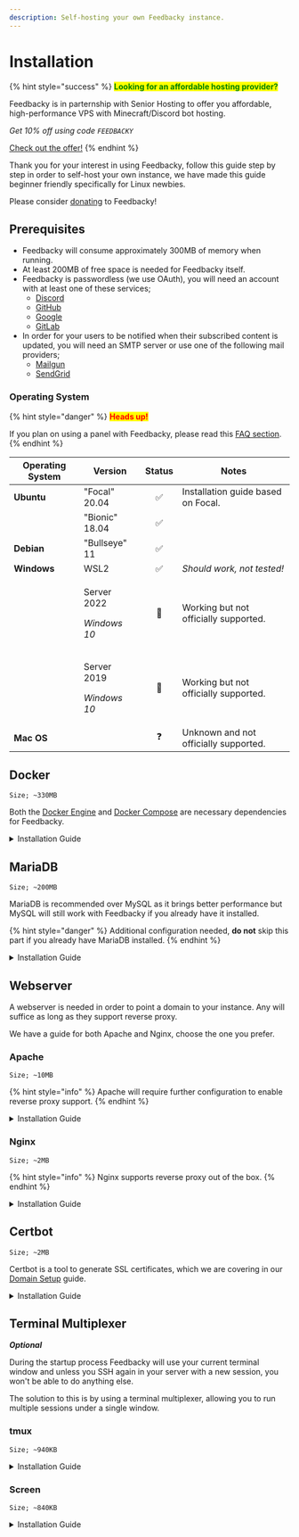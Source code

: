 ```yaml
---
description: Self-hosting your own Feedbacky instance.
---
```


# Installation

{% hint style="success" %}
<mark style="color:green;">**Looking for an affordable hosting provider?**</mark>

Feedbacky is in parternship with Senior Hosting to offer you affordable, high-performance VPS with Minecraft/Discord bot hosting.

_Get 10% off using code `FEEDBACKY`_

[Check out the offer!](https://billing.senior-host.com/link.php?id=1)
{% endhint %}

Thank you for your interest in using Feedbacky, follow this guide step by step in order to self-host your own instance, we have made this guide beginner friendly specifically for Linux newbies.

Please consider [donating](../../project-overview/donating.md) to Feedbacky!

## Prerequisites

* Feedbacky will consume approximately 300MB of memory when running.
* At least 200MB of free space is needed for Feedbacky itself.
* Feedbacky is passwordless (we use OAuth), you will need an account with at least one of these services;
  * [Discord](https://discord.com)
  * [GitHub](https://github.com)
  * [Google](https://www.google.com)
  * [GitLab](https://about.gitlab.com)
* In order for your users to be notified when their subscribed content is updated, you will need an SMTP server or use one of the following mail providers;
  * [Mailgun](https://www.mailgun.com)
  * [SendGrid](https://sendgrid.com)

### Operating System

{% hint style="danger" %}
<mark style="color:red;">**Heads up!**</mark>

If you plan on using a panel with Feedbacky, please read this [FAQ section](../../project-overview/faq.md#can-i-host-feedbacky-on-x-panel).
{% endhint %}

| Operating System | Version                                       | Status | Notes                                 |
| ---------------- | --------------------------------------------- | :----: | ------------------------------------- |
| **Ubuntu**       | "Focal" 20.04                                 |    ✅   | Installation guide based on Focal.    |
|                  | "Bionic" 18.04                                |    ✅   |                                       |
| **Debian**       | "Bullseye" 11                                 |    ✅   |                                       |
| **Windows**      | WSL2                                          |    ✅   | _Should work, not tested!_            |
|                  | <p>​Server 2022</p><p><em>Windows 10</em></p> |   🔧   | Working but not officially supported. |
|                  | <p>​Server 2019</p><p><em>Windows 10</em></p> |   🔧   | Working but not officially supported. |
| **Mac OS**       |                                               |    ❓   | Unknown and not officially supported. |

## Docker

`Size; ~330MB`

Both the [Docker Engine](https://docs.docker.com/engine/install/ubuntu/) and [Docker Compose](https://docs.docker.com/compose/install/) are necessary dependencies for Feedbacky.

<details>

<summary>Installation Guide</summary>

1\. Make sure that your system is up to date.

```bash
sudo apt update -y
```

2\. Docker requires some dependencies to be installed on your system.

```bash
 sudo apt install -y ca-certificates curl gnupg lsb-release
```

3\. Add Docker's official GPG key.

```bash
curl -fsSL https://download.docker.com/linux/ubuntu/gpg | sudo gpg --dearmor -o /usr/share/keyrings/docker-archive-keyring.gpg
```

4\. Use Docker's stable repository.

```bash
echo \
  "deb [arch=$(dpkg --print-architecture) signed-by=/usr/share/keyrings/docker-archive-keyring.gpg] https://download.docker.com/linux/ubuntu \
  $(lsb_release -cs) stable" | sudo tee /etc/apt/sources.list.d/docker.list > /dev/null
```

5\. Update your system.

```bash
sudo apt update -y
```

6\. Install Docker Engine and it's related packages.

```bash
sudo apt install -y docker-ce docker-ce-cli containerd.io
```

7\. Test that the Docker Engine was successfully installed.

```bash
sudo docker run hello-world
```

8\. Download the Docker Compose repository.

```bash
sudo curl -L "https://github.com/docker/compose/releases/download/1.29.2/docker-compose-$(uname -s)-$(uname -m)" -o /usr/local/bin/docker-compose
```

9\. Change the permission of downloaded Docker Compose binaries.

```bash
sudo chmod +x /usr/local/bin/docker-compose
```

10\. Test that Docker Compose was successfully installed.

```bash
docker-compose --version
```

</details>

## MariaDB

`Size; ~200MB`

MariaDB is recommended over MySQL as it brings better performance but MySQL will still work with Feedbacky if you already have it installed.

{% hint style="danger" %}
Additional configuration needed, **do not** skip this part if you already have MariaDB installed.
{% endhint %}

<details>

<summary>Installation Guide</summary>

1\. Update your system.

```bash
sudo apt update -y
```

2\. Install the MariaDB server package.

```bash
sudo apt install -y mariadb-server
```

3\. Run and go through the security script.

```bash
sudo mysql_secure_installation
```

The script will ask you to set a root password, press `N` to skip it. The root password is already tied to the system on Ubuntu and changing it could result in MariaDB breaking.

#### Additional Configuration

Docker will treat your container as a remote machine, we need to change the value of `bind-address` in order to accept non localhost connections.

4\. Edit your `50-server.cnf`.

```bash
sudo nano /etc/mysql/mariadb.conf.d/50-server.cnf
```

5\. Change the value of `bind-address` to `0.0.0.0`.

{% code title="50-server.cnf" %}
```
bind-address            = 0.0.0.0
```
{% endcode %}

6\. Save the file with `CTRL` + `S` and exit nano with `CTRL` + `C`.

7\. Restart MariaDB.

```bash
sudo systemctl restart mariadb-server
```

</details>

## Webserver

A webserver is needed in order to point a domain to your instance. Any will suffice as long as they support reverse proxy.

We have a guide for both Apache and Nginx, choose the one you prefer.

### Apache

`Size; ~10MB`

{% hint style="info" %}
Apache will require further configuration to enable reverse proxy support.
{% endhint %}

<details>

<summary>Installation Guide</summary>

1\. Update your system.

```bash
sudo apt update -y
```

2\. Install the Apache package.

```bash
sudo apt install -y apache2
```

3\. Verify that Apache is running.

```bash
sudo systemctl status apache2
```

</details>

### Nginx

`Size; ~2MB`

{% hint style="info" %}
Nginx supports reverse proxy out of the box.
{% endhint %}

<details>

<summary>Installation Guide</summary>

1\. Update your system.

```bash
sudo apt update -y
```

2\. Install the Nginx package.

```bash
sudo apt install -y nginx
```

3\. Verify that Nginx is running.

```bash
sudo systemctl status nginx
```

</details>

## Certbot

`Size; ~2MB`

Certbot is a tool to generate SSL certificates, which we are covering in our [Domain Setup](../domain-setup.md#ssl) guide.

<details>

<summary>Installation Guide</summary>

1\. Update your system.

```bash
sudo apt update -y
```

2\. Install the certbot package.

```bash
sudo apt install -y certbot
```

3\. Install the dependencies for your webserver.

**For Apache**;

```bash
sudo apt install -y python3-certbot-apache
```

**For Nginx**;

```bash
sudo apt install -y python3-certbot-nginx
```

</details>

## Terminal Multiplexer

_**Optional**_

During the startup process Feedbacky will use your current terminal window and unless you SSH again in your server with a new session, you won't be able to do anything else.

The solution to this is by using a terminal multiplexer, allowing you to run multiple sessions under a single window.

### tmux

`Size; ~940KB`

<details>

<summary>Installation Guide</summary>

1\. Update your system.

```bash
sudo apt update -y
```

2\. Install the tmux package.

```bash
sudo apt install -y tmux
```

</details>

### Screen

`Size; ~840KB`

<details>

<summary>Installation Guide</summary>

1\. Update your system.

```bash
sudo apt update -y
```

2\. Install the Screen package.

```bash
sudo apt install -y screen
```

</details>
